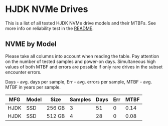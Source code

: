 HJDK NVMe Drives
================

This is a list of all tested HJDK NVMe drive models and their MTBFs. See more
info on reliability test in the [README](https://github.com/linuxhw/SMART).

NVME by Model
------------

Please take all columns into account when reading the table. Pay attention on the
number of tested samples and power-on days. Simultaneous high values of both MTBF
and errors are possible if only rare drives in the subset encounter errors.

Days - avg. days per sample,
Err  - avg. errors per sample,
MTBF - avg. MTBF in years per sample.

| MFG       | Model              | Size   | Samples | Days  | Err   | MTBF |
|-----------|--------------------|--------|---------|-------|-------|------|
| HJDK      | SSD                | 256 GB | 3       | 51    | 0     | 0.14   |
| HJDK      | SSD                | 512 GB | 4       | 28    | 0     | 0.08   |
